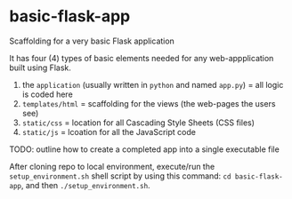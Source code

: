 # basic-flask-app
Scaffolding for a very basic Flask application


It has four (4) types of basic elements needed for any web-appplication built using Flask.

1. the `application` (usually written in `python` and named `app.py`) = all logic is coded here
2. `templates/html` = scaffolding for the views (the web-pages the users see)
3. `static/css` = location for all Cascading Style Sheets (CSS files)
4. `static/js` = lcoation for all the JavaScript code

TODO: outline how to create a completed app into a single executable file

After cloning repo to local environment, execute/run the `setup_environment.sh` shell script by using this command: `cd basic-flask-app`, and then `./setup_environment.sh`.
